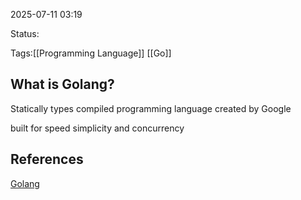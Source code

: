 2025-07-11 03:19

Status:

Tags:[[Programming Language]] [[Go]]

## What is Golang?
Statically types compiled programming language created by Google

built for speed simplicity and concurrency 

## References 
[Golang](https://go.dev/)
